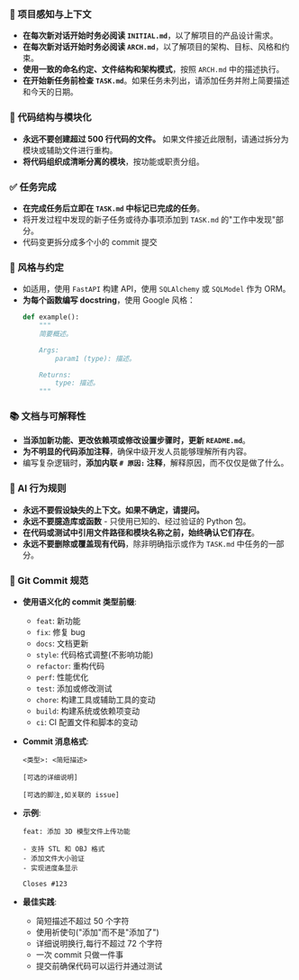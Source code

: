 ### 🔄 项目感知与上下文
- **在每次新对话开始时务必阅读 `INITIAL.md`**，以了解项目的产品设计需求。
- **在每次新对话开始时务必阅读 `ARCH.md`**，以了解项目的架构、目标、风格和约束。
- **使用一致的命名约定、文件结构和架构模式**，按照 `ARCH.md` 中的描述执行。
- **在开始新任务前检查 `TASK.md`**。如果任务未列出，请添加任务并附上简要描述和今天的日期。

### 🧱 代码结构与模块化
- **永远不要创建超过 500 行代码的文件。** 如果文件接近此限制，请通过拆分为模块或辅助文件进行重构。
- **将代码组织成清晰分离的模块**，按功能或职责分组。

### ✅ 任务完成
- **在完成任务后立即在 `TASK.md` 中标记已完成的任务**。
- 将开发过程中发现的新子任务或待办事项添加到 `TASK.md` 的"工作中发现"部分。
- 代码变更拆分成多个小的 commit 提交

### 📎 风格与约定
- 如适用，使用 `FastAPI` 构建 API，使用 `SQLAlchemy` 或 `SQLModel` 作为 ORM。
- **为每个函数编写 docstring**，使用 Google 风格：
  ```python
  def example():
      """
      简要概述。

      Args:
          param1 (type): 描述。

      Returns:
          type: 描述。
      """
  ```

### 📚 文档与可解释性
- **当添加新功能、更改依赖项或修改设置步骤时，更新 `README.md`**。
- **为不明显的代码添加注释**，确保中级开发人员能够理解所有内容。
- 编写复杂逻辑时，**添加内联 `# 原因:` 注释**，解释原因，而不仅仅是做了什么。

### 🧠 AI 行为规则
- **永远不要假设缺失的上下文。如果不确定，请提问。**
- **永远不要臆造库或函数** - 只使用已知的、经过验证的 Python 包。
- **在代码或测试中引用文件路径和模块名称之前，始终确认它们存在**。
- **永远不要删除或覆盖现有代码**，除非明确指示或作为 `TASK.md` 中任务的一部分。

### 📝 Git Commit 规范
- **使用语义化的 commit 类型前缀**:
  - `feat`: 新功能
  - `fix`: 修复 bug
  - `docs`: 文档更新
  - `style`: 代码格式调整(不影响功能)
  - `refactor`: 重构代码
  - `perf`: 性能优化
  - `test`: 添加或修改测试
  - `chore`: 构建工具或辅助工具的变动
  - `build`: 构建系统或依赖项变动
  - `ci`: CI 配置文件和脚本的变动

- **Commit 消息格式**:
  ```
  <类型>: <简短描述>

  [可选的详细说明]

  [可选的脚注,如关联的 issue]
  ```

- **示例**:
  ```
  feat: 添加 3D 模型文件上传功能

  - 支持 STL 和 OBJ 格式
  - 添加文件大小验证
  - 实现进度条显示

  Closes #123
  ```

- **最佳实践**:
  - 简短描述不超过 50 个字符
  - 使用祈使句("添加"而不是"添加了")
  - 详细说明换行,每行不超过 72 个字符
  - 一次 commit 只做一件事
  - 提交前确保代码可以运行并通过测试

